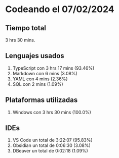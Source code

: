 # Codeando el 07/02/2024

## Tiempo total
3 hrs 30 mins.

## Lenguajes usados
1. TypeScript con 3 hrs 17 mins (93.46%)
1. Markdown con 6 mins (3.08%)
1. YAML con 4 mins (2.36%)
1. SQL con 2 mins (1.09%)

## Plataformas utilizadas
1. Windows con 3 hrs 30 mins (100.0%)

## IDEs
1. VS Code un total de 3:22:07 (95.83%)
1. Obsidian un total de 0:06:30 (3.08%)
1. DBeaver un total de 0:02:18 (1.09%)
